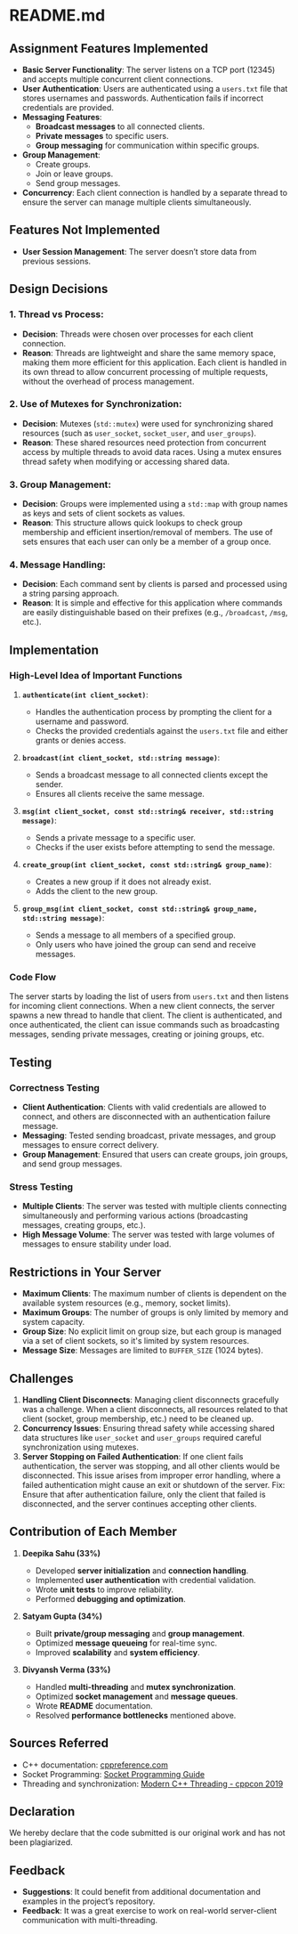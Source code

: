 # README.md

## Assignment Features Implemented

- **Basic Server Functionality**: The server listens on a TCP port (12345) and accepts multiple concurrent client connections.
- **User Authentication**: Users are authenticated using a `users.txt` file that stores usernames and passwords. Authentication fails if incorrect credentials are provided.
- **Messaging Features**:
    - **Broadcast messages** to all connected clients.
    - **Private messages** to specific users.
    - **Group messaging** for communication within specific groups.
- **Group Management**:
    - Create groups.
    - Join or leave groups.
    - Send group messages.
- **Concurrency**: Each client connection is handled by a separate thread to ensure the server can manage multiple clients simultaneously.

## Features Not Implemented

- **User Session Management**: The server doesn’t store data from previous sessions.

## Design Decisions

### 1. **Thread vs Process**:
- **Decision**: Threads were chosen over processes for each client connection.
- **Reason**: Threads are lightweight and share the same memory space, making them more efficient for this application. Each client is handled in its own thread to allow concurrent processing of multiple requests, without the overhead of process management.

### 2. **Use of Mutexes for Synchronization**:
- **Decision**: Mutexes (`std::mutex`) were used for synchronizing shared resources (such as `user_socket`, `socket_user`, and `user_groups`).
- **Reason**: These shared resources need protection from concurrent access by multiple threads to avoid data races. Using a mutex ensures thread safety when modifying or accessing shared data.

### 3. **Group Management**:
- **Decision**: Groups were implemented using a `std::map` with group names as keys and sets of client sockets as values.
- **Reason**: This structure allows quick lookups to check group membership and efficient insertion/removal of members. The use of sets ensures that each user can only be a member of a group once.

### 4. **Message Handling**:
- **Decision**: Each command sent by clients is parsed and processed using a string parsing approach.
- **Reason**: It is simple and effective for this application where commands are easily distinguishable based on their prefixes (e.g., `/broadcast`, `/msg`, etc.).

## Implementation

### High-Level Idea of Important Functions

1. **`authenticate(int client_socket)`**:
    - Handles the authentication process by prompting the client for a username and password.
    - Checks the provided credentials against the `users.txt` file and either grants or denies access.

2. **`broadcast(int client_socket, std::string message)`**:
    - Sends a broadcast message to all connected clients except the sender.
    - Ensures all clients receive the same message.

3. **`msg(int client_socket, const std::string& receiver, std::string message)`**:
    - Sends a private message to a specific user.
    - Checks if the user exists before attempting to send the message.

4. **`create_group(int client_socket, const std::string& group_name)`**:
    - Creates a new group if it does not already exist.
    - Adds the client to the new group.

5. **`group_msg(int client_socket, const std::string& group_name, std::string message)`**:
    - Sends a message to all members of a specified group.
    - Only users who have joined the group can send and receive messages.

### Code Flow

The server starts by loading the list of users from `users.txt` and then listens for incoming client connections. When a new client connects, the server spawns a new thread to handle that client. The client is authenticated, and once authenticated, the client can issue commands such as broadcasting messages, sending private messages, creating or joining groups, etc.
 

## Testing

### Correctness Testing
- **Client Authentication**: Clients with valid credentials are allowed to connect, and others are disconnected with an authentication failure message.
- **Messaging**: Tested sending broadcast, private messages, and group messages to ensure correct delivery.
- **Group Management**: Ensured that users can create groups, join groups, and send group messages.

### Stress Testing
- **Multiple Clients**: The server was tested with multiple clients connecting simultaneously and performing various actions (broadcasting messages, creating groups, etc.).
- **High Message Volume**: The server was tested with large volumes of messages to ensure stability under load.

## Restrictions in Your Server

- **Maximum Clients**: The maximum number of clients is dependent on the available system resources (e.g., memory, socket limits).
- **Maximum Groups**: The number of groups is only limited by memory and system capacity.
- **Group Size**: No explicit limit on group size, but each group is managed via a set of client sockets, so it's limited by system resources.
- **Message Size**: Messages are limited to `BUFFER_SIZE` (1024 bytes).

## Challenges

1. **Handling Client Disconnects**: Managing client disconnects gracefully was a challenge. When a client disconnects, all resources related to that client (socket, group membership, etc.) need to be cleaned up.
2. **Concurrency Issues**: Ensuring thread safety while accessing shared data structures like `user_socket` and `user_groups` required careful synchronization using mutexes.
3. **Server Stopping on Failed Authentication**: If one client fails authentication, the server was stopping, and all other clients would be disconnected. This issue arises from improper error handling, where a failed authentication might cause an exit or shutdown of the server.
   Fix: Ensure that after authentication failure, only the client that failed is disconnected, and the server continues accepting other clients.

## Contribution of Each Member

1. **Deepika Sahu (33%)**
    - Developed **server initialization** and **connection handling**.
    - Implemented **user authentication** with credential validation.
    - Wrote **unit tests** to improve reliability.
    - Performed **debugging and optimization**.

2. **Satyam Gupta (34%)**
    - Built **private/group messaging** and **group management**.
    - Optimized **message queueing** for real-time sync.
    - Improved **scalability** and **system efficiency**.

3. **Divyansh Verma (33%)**
    - Handled **multi-threading** and **mutex synchronization**.
    - Optimized **socket management** and **message queues**.
    - Wrote **README** documentation.
    - Resolved **performance bottlenecks** mentioned above.
   
## Sources Referred

- C++ documentation: [cppreference.com](https://en.cppreference.com/)
- Socket Programming: [Socket Programming Guide](https://beej.us/guide/bgnet/)
- Threading and synchronization: [Modern C++ Threading - cppcon 2019](https://www.youtube.com/watch?v=NKHG1lJjCzk)

## Declaration

We hereby declare that the code submitted is our original work and has not been plagiarized. 

## Feedback

- **Suggestions**: It could benefit from additional documentation and examples in the project’s repository.
- **Feedback**: It was a great exercise to work on real-world server-client communication with multi-threading.
